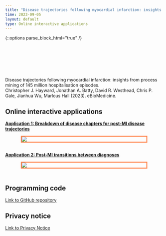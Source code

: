 ```yaml
---
title: "Disease trajectories following myocardial infarction: insights from process mining of 145 million hospitalisation episodes"
time: 2023-09-05
layout: default
type: Online interactive applications
---
```


<!-- Means things inside HTML tags are processed by kramdown-->
{::options parse_block_html="true" /}

<div style='margin-top:50px;margin-bottom:50px'>
<br>
</div>


Disease trajectories following myocardial infarction: insights from process mining of 145 million hospitalisation episodes.
<br>Christopher J. Hayward, Jonathan A. Batty, David R. Westhead, Chris P. Gale, Jianhua Wu, Marlous Hall (2023). eBioMedicine.



## Online interactive applications


[**Application 1: Breakdown of disease chapters for post-MI disease trajectories**](https://multimorbidity-research-university-of-leeds.shinyapps.io/postMI-disease-trajectories-hes/)

<div style="border: 3px solid #ff854d; padding:0px; margin-left:50px; margin-right:50px;width:400px">
 <a href="https://multimorbidity-research-university-of-leeds.shinyapps.io/postMI-disease-trajectories-hes/">
  <img src="/images/shiny-small-trajectories.png" style="margin:0px;padding:0px;">
 </a>
</div>

<div style='margin-top:30px;margin-bottom:30px'>
</div>

[**Application 2: Post-MI transitions between diagnoses**](/hes-process-mining-network/network.html)

<div style="border: 3px solid #ff854d; padding:0px; margin-left:50px; margin-right:50px;width:400px">
 <a href="/hes-process-mining-network/network.html">
  <img src="/images/disease-transition-network.png" style="margin:0px;padding:0px;">
 </a>
</div>

<div style='margin-top:50px;margin-bottom:50px'>
</div>


## Programming code


[Link to GitHub repository](https://github.com/multimorbidity-research-leeds/postMI-process-mining-hes)


## Privacy notice

[Link to Privacy Notice](https://lida.leeds.ac.uk/privacy/privacy-notice-for-hospital-episode-statistics-hes-data-for-hospitalisation-and-mortality-after-acute-myocardial-infarction-project/)

